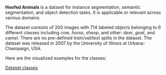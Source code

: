 **Hoofed Animals** is a dataset for instance segmentation, semantic segmentation, and object detection tasks. It is applicable or relevant across various domains. 

The dataset consists of 200 images with 714 labeled objects belonging to 6 different classes including *cow*, *horse*, *sheep*, and other: *deer*, *goat*, and *camel*. There are no pre-defined <i>train/val/test</i> splits in the dataset. The dataset was released in 2007 by the University of Illinois at Urbana-Champaign, USA.

Here are the visualized examples for the classes:

[Dataset classes](https://github.com/dataset-ninja/hoofed-animals/raw/main/visualizations/classes_preview.webm)

